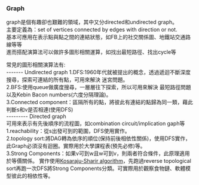 ### Graph  
graph是個有趣卻也艱難的領域，其中又分directed和undirected graph。   
主要定義為：set of vertices connected by edges with direction or not.  
基本可應用在表示點與點之間的連結狀態，如FB上的社交關係圖、地鐵站交通路線等等    
進而搭配演算法可以做許多圖形相關運算，如找出最短路徑、找出cycle等  

常見的圖形相關演算法有:  
------- Undirected graph 
1.DFS:1960年代就被提出的概念，透過遞迴不斷深度搜尋，探索可連結的所有點，可用來解決 迷宮問題。    
2.BFS:使用queue做廣度搜尋，一層層往下探索，所以可用來解決 最短路徑問題以及Kebin Bacon numbers(六度分隔理論)。  
3.Connected component：區隔所有的點，將彼此有連結的點歸為同一類，藉此判斷s和v是否相連(使用DFS)  
--------- Directed graph   
可用來表示有先後順序的流程圖，如combination circuit/implication gaph等  
1.reachability：從s出發可到的範圍，DFS使用實作。  
2.topology sort:將DAG轉為依序的順位(保持前後相依性關係)，使用DFS實作，此Graph必須沒有迴圈。實際用於大學課程表(預先必修)等。    
3.Strong Components：如果v可到w且w可到v，則兩者符合條件，此原理適用於等價關係。
實作使用[Kosaraju-Sharir algorithm](https://en.wikipedia.org/wiki/Kosaraju%27s_algorithm)，先跑過reverse topological sort再跑一次DFS將Strong Components分類。可實際用於觀察食物鏈、軟體模型彼此的相依性等。  
